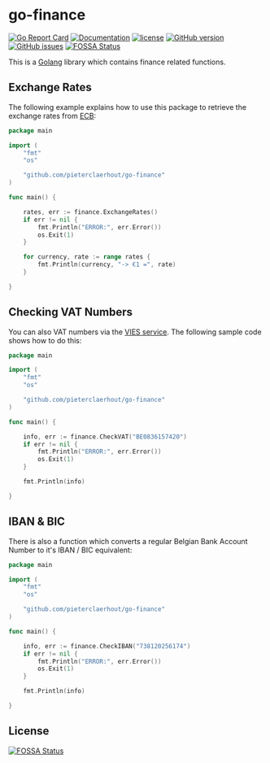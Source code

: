 # go-finance

[![Go Report Card](https://goreportcard.com/badge/github.com/pieterclaerhout/go-finance)](https://goreportcard.com/report/github.com/pieterclaerhout/go-finance)
[![Documentation](https://godoc.org/github.com/pieterclaerhout/go-finance?status.svg)](http://godoc.org/github.com/pieterclaerhout/go-finance)
[![license](https://img.shields.io/badge/license-Apache%20v2-orange.svg)](https://github.com/pieterclaerhout/go-finance/raw/master/LICENSE)
[![GitHub version](https://badge.fury.io/gh/pieterclaerhout%2Fgo-finance.svg)](https://badge.fury.io/gh/pieterclaerhout%2Fgo-finance)
[![GitHub issues](https://img.shields.io/github/issues/pieterclaerhout/go-finance.svg)](https://github.com/pieterclaerhout/go-finance/issues)
[![FOSSA Status](https://app.fossa.io/api/projects/git%2Bgithub.com%2Fpieterclaerhout%2Fgo-finance.svg?type=shield)](https://app.fossa.io/projects/git%2Bgithub.com%2Fpieterclaerhout%2Fgo-finance?ref=badge_shield)

This is a [Golang](https://golang.org) library which contains finance related functions.

## Exchange Rates

The following example explains how to use this package to retrieve the exchange rates from [ECB](https://www.ecb.europa.eu):

```go
package main

import (
	"fmt"
	"os"

	"github.com/pieterclaerhout/go-finance"
)

func main() {

	rates, err := finance.ExchangeRates()
	if err != nil {
		fmt.Println("ERROR:", err.Error())
		os.Exit(1)
	}

	for currency, rate := range rates {
		fmt.Println(currency, "-> €1 =", rate)
	}

}
```

## Checking VAT Numbers


You can also VAT numbers via the [VIES service](http://ec.europa.eu/taxation_customs/vies/vatRequest.html). The following sample code shows how to do this:


```go
package main

import (
	"fmt"
	"os"

	"github.com/pieterclaerhout/go-finance"
)

func main() {

	info, err := finance.CheckVAT("BE0836157420")
	if err != nil {
		fmt.Println("ERROR:", err.Error())
		os.Exit(1)
	}

	fmt.Println(info)

}
```

## IBAN & BIC

There is also a function which converts a regular Belgian Bank Account Number to it's IBAN / BIC equivalent:

```go
package main

import (
	"fmt"
	"os"

	"github.com/pieterclaerhout/go-finance"
)

func main() {

	info, err := finance.CheckIBAN("738120256174")
	if err != nil {
		fmt.Println("ERROR:", err.Error())
		os.Exit(1)
	}

	fmt.Println(info)

}
```

## License
[![FOSSA Status](https://app.fossa.io/api/projects/git%2Bgithub.com%2Fpieterclaerhout%2Fgo-finance.svg?type=large)](https://app.fossa.io/projects/git%2Bgithub.com%2Fpieterclaerhout%2Fgo-finance?ref=badge_large)